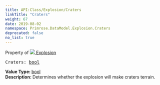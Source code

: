 ```yaml
---
title: API:Class/Explosion/Craters
linkTitle: "Craters"
weight: 67
date: 2019-08-02
namespace: Primrose.DataModel.Explosion.Craters
deprecated: false
no_list: true
---
```

Property of <a href="/docs/api-reference/Class/Explosion"><img src="/icons/silk/deathstar.png"/>&nbsp;Explosion</a>
<pre class="method-declaration">
Craters: <a class="type" href="/docs/api-reference/System/Primitives#boolean">bool</a></pre>
<b>Value Type: </b>
<a class="type" href="/docs/api-reference/System/Primitives#boolean">bool</a>
<br/>
<b>Description: </b>
Determines whether the explosion will make craters terrain.

